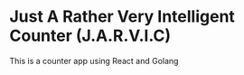 # Just A Rather Very Intelligent Counter (J.A.R.V.I.C)

This is a counter app using React and Golang